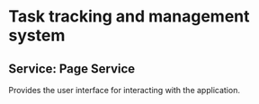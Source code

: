 # Task tracking and management system
## Service: Page Service
Provides the user interface for interacting with the application.